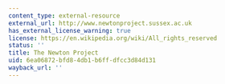 ```yaml
---
content_type: external-resource
external_url: http://www.newtonproject.sussex.ac.uk
has_external_license_warning: true
license: https://en.wikipedia.org/wiki/All_rights_reserved
status: ''
title: The Newton Project
uid: 6ea06872-bfd8-4db1-b6ff-dfcc3d84d131
wayback_url: ''
---
```

